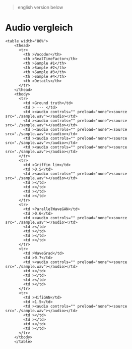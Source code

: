 > english version below

# Audio vergleich
<dl>

    <table width="80%">
        <thead>
          <tr>
            <th >Vocoder</th>
            <th >RealTimeFactor</th>
            <th >Sample #1</th>
            <th >Sample #2</th>
            <th >Sample #3</th>
            <th >Sample #4</th>
            <th >Details</th>
          </tr>
        </thead>
        <tbody>
          <tr>
            <td >Ground truth</td>
            <td > --- </td>
            <td ><audio controls="" preload="none"><source src="./sample.wav"></audio></td>
            <td ><audio controls="" preload="none"><source src="./sample.wav"></audio></td>
            <td ><audio controls="" preload="none"><source src="./sample.wav"></audio></td>
            <td ><audio controls="" preload="none"><source src="./sample.wav"></audio></td>
            <td ><audio controls="" preload="none"><source src="./sample.wav"></audio></td>
          </tr>
          <tr>
            <td >Griffin lim</td>
            <td >0.5</td>
            <td ><audio controls="" preload="none"><source src="./sample.wav"></audio></td>
            <td ></td>
            <td ></td>
            <td ></td>
            <td ></td>
          </tr>
          <tr>
            <td >ParallelWaveGAN</td>
            <td >0.6</td>
            <td ><audio controls="" preload="none"><source src="./sample.wav"></audio></td>
            <td ></td>
            <td ></td>
            <td ></td>
            <td ></td>
          </tr>
          <tr>
            <td >WaveGrad</td>
            <td >0.7</td>
            <td ><audio controls="" preload="none"><source src="./sample.wav"></audio></td>
            <td ></td>
            <td ></td>
            <td ></td>
            <td ></td>
          </tr>
          <tr>
            <td >HifiGAN</td>
            <td >1.5</td>
            <td ><audio controls="" preload="none"><source src="./sample.wav"></audio></td>
            <td ></td>
            <td ></td>
            <td ></td>
            <td ></td>
          </tr>
        </tbody>
        </table>
 
</dl>